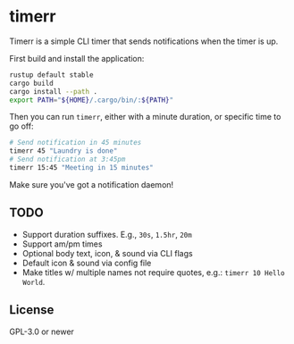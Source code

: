 # timerr

Timerr is a simple CLI timer that sends notifications when the timer is up.

First build and install the application:

```sh
rustup default stable
cargo build
cargo install --path .
export PATH="${HOME}/.cargo/bin/:${PATH}"
```

Then you can run `timerr`, either with a minute duration, or specific time to
go off:

```sh
# Send notification in 45 minutes
timerr 45 "Laundry is done"
# Send notification at 3:45pm
timerr 15:45 "Meeting in 15 minutes"
```

Make sure you've got a notification daemon!


## TODO

* Support duration suffixes. E.g., `30s`, `1.5hr`, `20m`
* Support am/pm times
* Optional body text, icon, & sound via CLI flags
* Default icon & sound via config file
* Make titles w/ multiple names not require quotes, e.g.: `timerr 10 Hello
  World`.


## License

GPL-3.0 or newer

